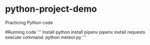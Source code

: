 # python-project-demo
Practicing Python code

#Running code
''' Install python
install pipenv
pipenv install requests
execute command: python meteor.py '''

